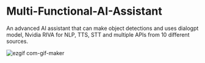 # Multi-Functional-AI-Assistant
An advanced AI assistant that can make object detections and uses dialogpt model, Nvidia RIVA for NLP, TTS, STT and multiple APIs from 10 different sources.

![ezgif com-gif-maker](https://user-images.githubusercontent.com/111835151/186729682-6301b5df-6732-495e-9155-fb066f453c29.gif)
